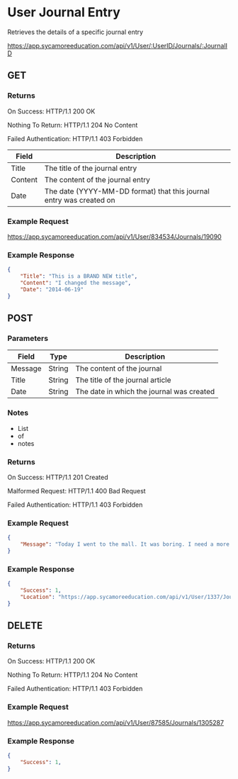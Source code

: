 # User Journal Entry

Retrieves the details of a specific journal entry

https://app.sycamoreeducation.com/api/v1/User/:UserID/Journals/:JournalID

## GET

### Returns

On Success: HTTP/1.1 200 OK

Nothing To Return: HTTP/1.1 204 No Content

Failed Authentication:  HTTP/1.1 403 Forbidden

| Field      | Description |
|------------|-------------|
| Title 	 | The title of the journal entry | 
| Content  | 	The content of the journal entry | 
| Date  | 	The date (YYYY-MM-DD format) that this journal entry was created on | 

### Example Request

https://app.sycamoreeducation.com/api/v1/User/834534/Journals/19090

### Example Response
```json
{
    "Title": "This is a BRAND NEW title",
    "Content": "I changed the message",
    "Date": "2014-06-19"
}
```

## POST

### Parameters

| Field      | Type     | Description |
|------------|----------|-------------|
| Message  | 	String  | 	The content of the journal | 
| Title  | 	String  | 	The title of the journal article | 
| Date  | 	String 	 | The date in which the journal was created | 

### Notes
- List
- of
- notes

### Returns

On Success: HTTP/1.1 201 Created

Malformed Request: HTTP/1.1 400 Bad Request

Failed Authentication:  HTTP/1.1 403 Forbidden

### Example Request
```json
{
    "Message": "Today I went to the mall. It was boring. I need a more interesting hobby."
}
```

### Example Response
```json
{
    "Success": 1,
    "Location": "https://app.sycamoreeducation.com/api/v1/User/1337/Journals/34234543"
}
```

## DELETE

### Returns

On Success: HTTP/1.1 200 OK

Nothing To Return: HTTP/1.1 204 No Content

Failed Authentication:  HTTP/1.1 403 Forbidden

### Example Request

https://app.sycamoreeducation.com/api/v1/User/87585/Journals/1305287

### Example Response
```json
{
    "Success": 1,
}
```
